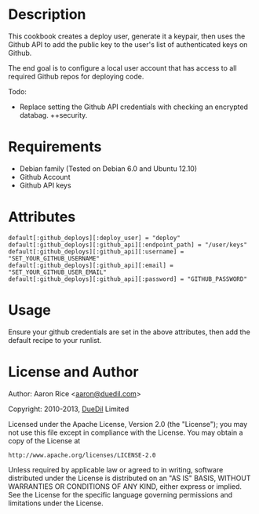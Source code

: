 Description
===========

This cookbook creates a deploy user, generate it a keypair, then uses the Github API to add the public key to the user's list of authenticated keys on Github.

The end goal is to configure a local user account that has access to all required Github repos for deploying code.

Todo:

- Replace setting the Github API credentials with checking an encrypted databag. ++security.

Requirements
============

- Debian family (Tested on Debian 6.0 and Ubuntu 12.10)
- Github Account
- Github API keys

Attributes
==========


    default[:github_deploys][:deploy_user] = "deploy"
    default[:github_deploys][:github_api][:endpoint_path] = "/user/keys"
    default[:github_deploys][:github_api][:username] = "SET_YOUR_GITHUB_USERNAME"
    default[:github_deploys][:github_api][:email] = "SET_YOUR_GITHUB_USER_EMAIL"
    default[:github_deploys][:github_api][:password] = "GITHUB_PASSWORD"


Usage
=====

Ensure your github credentials are set in the above attributes, then add the default recipe to your runlist.


License and Author
=====

Author: Aaron Rice <<aaron@duedil.com>>

Copyright: 2010-2013, [DueDil](http://www.duedil.com) Limited

Licensed under the Apache License, Version 2.0 (the "License"); you may not use this file except in compliance with the License. You may obtain a copy of the License at

    http://www.apache.org/licenses/LICENSE-2.0

Unless required by applicable law or agreed to in writing, software distributed under the License is distributed on an "AS IS" BASIS, WITHOUT WARRANTIES OR CONDITIONS OF ANY KIND, either express or implied. See the License for the specific language governing permissions and limitations under the License.
